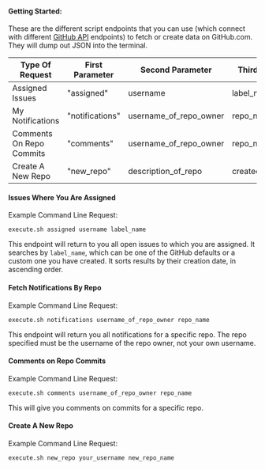 #### Getting Started:

These are the different script endpoints that you can use (which connect with different [GitHub API](https://developer.github.com/v3/) endpoints) to fetch or create data on GitHub.com. They will dump out JSON into the terminal.

|Type Of Request|First Parameter|Second Parameter|Third Parameter|Fourth Parameter|
|---|---|---|---|---|
|Assigned Issues|"assigned"|username|label_name|NA|
|My Notifications|"notifications"|username_of_repo_owner|repo_name|NA|
|Comments On Repo Commits|"comments"|username_of_repo_owner|repo_name|NA|
|Create A New Repo|"new_repo"|description_of_repo|created_repo_name|is_private (bool)|

#### Issues Where You Are Assigned

Example Command Line Request:

```
execute.sh assigned username label_name
```

This endpoint will return to you all open issues to which you are assigned. It
searches by `label_name`, which can be one of the GitHub defaults or a
custom one you have created. It sorts results by their creation date, in ascending
order.

#### Fetch Notifications By Repo

Example Command Line Request:
```
execute.sh notifications username_of_repo_owner repo_name
```

This endpoint will return you all notifications for a specific repo. The
repo specified must be the username of the repo owner, not your own
username.

#### Comments on Repo Commits

Example Command Line Request:

```
execute.sh comments username_of_repo_owner repo_name
```

This will give you comments on commits for a specific repo.

#### Create A New Repo

Example Command Line Request:

```
execute.sh new_repo your_username new_repo_name
```
